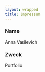 ```yaml
---
layout: wrapped
title: Impressum
---
```


<h3>Name</h3>
Anna Vasilevich

<h3>Zweck</h3>
Portfolio


